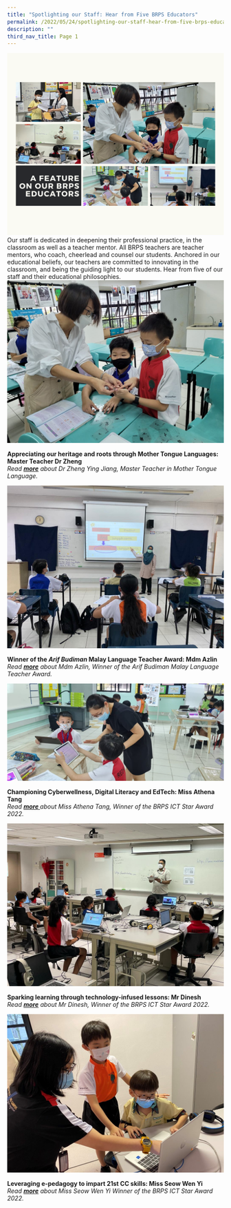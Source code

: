 ```yaml
---
title: "Spotlighting our Staff: Hear from Five BRPS Educators"
permalink: /2022/05/24/spotlighting-our-staff-hear-from-five-brps-educators/
description: ""
third_nav_title: Page 1
---
```

<img src="/images/A-feature-on-our-BRPS-educators-2.png">
Our staff is dedicated in deepening their professional practice, in the classroom as well as a teacher mentor. All BRPS teachers are teacher mentors, who coach, cheerlead and counsel our students. Anchored in our educational beliefs, our teachers are committed to innovating in the classroom, and being the guiding light to our students. Hear from five of our staff and their educational philosophies.
<img src="/images/Dr-Zheng-1-Banner-1-1024x768.jpg">
<p><strong>Appreciating our heritage and roots through Mother Tongue Languages: Master Teacher Dr Zheng</strong><br><em>Read&nbsp;<a href="/2022/05/06/appreciating-our-heritage-and-roots-through-mother-tongue-languages/"><strong><u>more</u></strong></a>&nbsp;about Dr Zheng Ying Jiang, Master Teacher in Mother Tongue Language.</em></p>
<img src="/images/Azlin-1-Banner-1.jpg">
<p><strong>Winner of the&nbsp;<em>Arif Budiman&nbsp;</em>Malay Language Teacher Award: Mdm Azlin<br /></strong><em>Read&nbsp;<a href="/2022/05/06/winner-of-the-arif-budiman-malay-language-teacher-award-mdm-azlin/"><strong><u>more</u></strong></a>&nbsp;about Mdm Azlin, Winner of the Arif Budiman Malay Language Teacher Award.</em></p>
<img src="/images/Banner-Picture-1-1536x691.jpg">
<p><strong>Championing Cyberwellness, Digital Literacy and EdTech: Miss Athena Tang<br /></strong><em>Read&nbsp;<a href="/2022/05/06/championing-cyberwellness-digital-literacy-and-edtech-miss-athena-tang/"><strong><u>more</u>&nbsp;</strong></a>about Miss Athena Tang, Winner of the BRPS ICT Star Award 2022.</em></p>
<img src="/images/Dinesh-2-Banner-1.jpeg">
<p><strong>Sparking learning through technology-infused lessons: Mr Dinesh<br /></strong><em>Read&nbsp;<a href="/2022/05/06/sparking-learning-through-technology-infused-lessons-mr-dinesh/"><strong><u>more</u></strong></a>&nbsp;about Mr Dinesh, Winner of the BRPS ICT Star Award 2022.</em></p>
<img src="/images/2-1024x747.jpg">
<p><strong>Leveraging e-pedagogy to impart 21st CC skills: Miss Seow Wen Yi<br /></strong><em>Read&nbsp;<a href="/2022/05/12/leveraging-e-pedagogy-to-impart-21st-cc-skills-miss-seow-wen-yi/"><strong><u>more</u></strong></a>&nbsp;about Miss Seow Wen Yi Winner of the BRPS ICT Star Award 2022.</em></p>